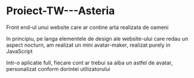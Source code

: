 # Proiect-TW---Asteria
Front end-ul unui website care ar contine arta realizata de oameni

In principiu, pe langa elementele de design ale website-ului care redau un aspect nocturn, am realizat un mini avatar-maker, realizat purely in JavaScript

Intr-o aplicatie full, fiecare cont ar trebui sa aiba un astfel de avatar, personalizat conform dorintei utilizatorului
